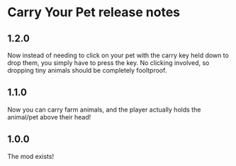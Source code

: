 ﻿# Carry Your Pet release notes

## 1.2.0
Now instead of needing to click on your pet with the carry key held down to drop them, you simply have to press the key. No clicking involved, so dropping tiny animals should be completely fooltproof.
## 1.1.0
Now you can carry farm animals, and the player actually holds the animal/pet above their head!
## 1.0.0
The mod exists!
